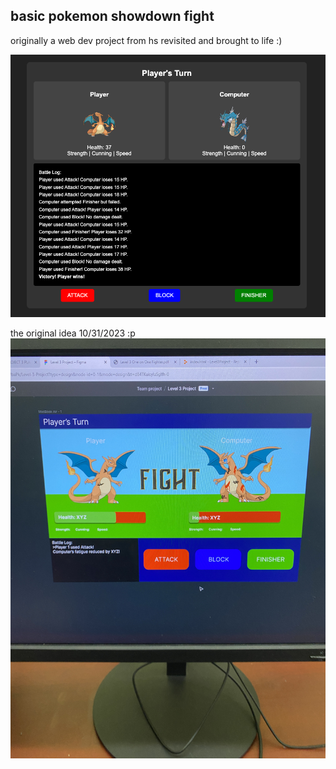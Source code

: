 ## basic pokemon showdown fight 

originally a web dev project from hs revisited and brought to life :) 

![output](result.png) 

the original idea 10/31/2023 :p 
![original](original.jpeg)

